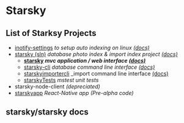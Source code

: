 # Starsky
## List of Starksy Projects
 - [inotify-settings](../../inotify-settings) _to setup auto indexing on linux [(docs)](../../inotify-settings/readme.md)_
 - [starsky (sln)](../../starsky) _database photo index & import index project [(docs)](../../starsky/readme.md)_
   - __[starsky](../../starsky/starsky)  _mvc application / web interface [(docs)](../../starsky/starsky/readme.md)___
   - [starsky-cli](../../starsky/starsky-cli)  _database command line interface [(docs)](../../starsky/starsky-cli/readme.md)_
   - [starskyimportercli](../../starsky/starskyimportercli)  _import command line interface [(docs)](../../starsky/starskyimportercli/readme.md)
   - [starskyTests](../../starsky/starskyTests)  _mstest unit tests_
 - starsky-node-client  _(depreciated)_
 - [starskyapp](../../starskyapp) _React-Native app (Pre-alpha code)_

## starsky/starsky docs


